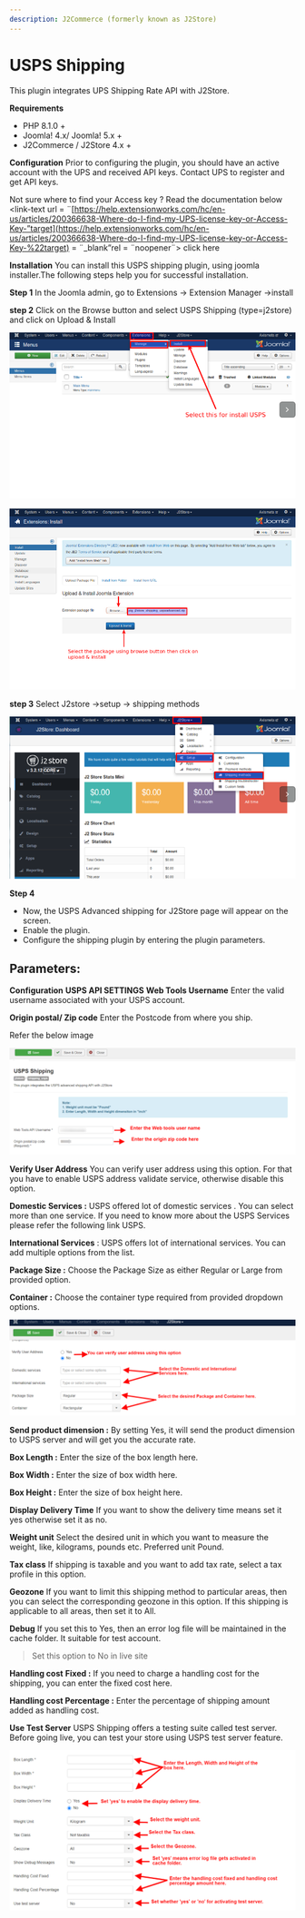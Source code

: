 ```yaml
---
description: J2Commerce (formerly known as J2Store)
---
```


# USPS Shipping

This plugin integrates UPS Shipping Rate API with J2Store.

**Requirements**

* PHP 8.1.0 +
* Joomla! 4.x/ Joomla! 5.x +
* J2Commerce / J2Store 4.x +

**Configuration** Prior to configuring the plugin, you should have an active account with the UPS and received API keys. Contact UPS to register and get API keys.

Not sure where to find your Access key ? Read the documentation below \<link-text url = ¨[https://help.extensionworks.com/hc/en-us/articles/200366638-Where-do-I-find-my-UPS-license-key-or-Access-Key-”target](https://help.extensionworks.com/hc/en-us/articles/200366638-Where-do-I-find-my-UPS-license-key-or-Access-Key-%22target) = ¨\_blank”rel = ¨noopener¨> click here

**Installation** You can install this USPS shipping plugin, using joomla installer.The following steps help you for successful installation.

**Step 1** In the Joomla admin, go to Extensions -> Extension Manager ->install

**step 2** Click on the Browse button and select USPS Shipping (type=j2store) and click on Upload & Install

![](../.gitbook/assets/install.png)

![](../.gitbook/assets/install1.png)

**step 3** Select J2store ->setup -> shipping methods

![](../.gitbook/assets/install2.png)

**Step 4**

* Now, the USPS Advanced shipping for J2Store page will appear on the screen.
* Enable the plugin.
* Configure the shipping plugin by entering the plugin parameters.

## **Parameters:**

**Configuration** **USPS API SETTINGS** **Web Tools Username** Enter the valid username associated with your USPS account.

**Origin postal/ Zip code** Enter the Postcode from where you ship.

Refer the below image

![](../.gitbook/assets/parameter1.png)

**Verify User Address** You can verify user address using this option. For that you have to enable USPS address validate service, otherwise disable this option.

**Domestic Services :** USPS offered lot of domestic services . You can select more than one service. If you need to know more about the USPS Services please refer the following link USPS.

**International Services** : USPS offers lot of international services. You can add multiple options from the list.

**Package Size :** Choose the Package Size as either Regular or Large from provided option.

**Container :** Choose the container type required from provided dropdown options.

![](../.gitbook/assets/parameter2.png)

**Send product dimension :** By setting Yes, it will send the product dimension to USPS server and will get you the accurate rate.

**Box Length :** Enter the size of the box length here.

**Box Width :** Enter the size of box width here.

**Box Height :** Enter the size of box height here.

**Display Delivery Time** If you want to show the delivery time means set it yes otherwise set it as no.

**Weight unit** Select the desired unit in which you want to measure the weight, like, kilograms, pounds etc. Preferred unit Pound.

**Tax class** If shipping is taxable and you want to add tax rate, select a tax profile in this option.

**Geozone** If you want to limit this shipping method to particular areas, then you can select the corresponding geozone in this option. If this shipping is applicable to all areas, then set it to All.

**Debug** If you set this to Yes, then an error log file will be maintained in the cache folder. It suitable for test account.

> Set this option to No in live site

**Handling cost** **Fixed :** If you need to charge a handling cost for the shipping, you can enter the fixed cost here.

**Handling cost Percentage :** Enter the percentage of shipping amount added as handling cost.

**Use Test Server** USPS Shipping offers a testing suite called test server. Before going live, you can test your store using USPS test server feature.

![](../.gitbook/assets/parameter3.png)
